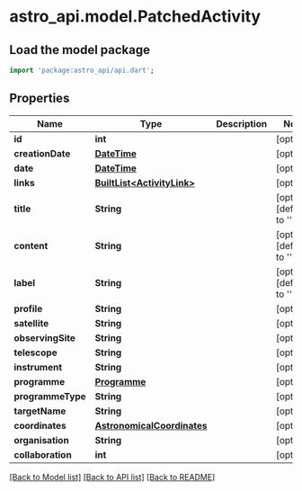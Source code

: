 # astro_api.model.PatchedActivity

## Load the model package
```dart
import 'package:astro_api/api.dart';
```

## Properties
Name | Type | Description | Notes
------------ | ------------- | ------------- | -------------
**id** | **int** |  | [optional] 
**creationDate** | [**DateTime**](DateTime.md) |  | [optional] 
**date** | [**DateTime**](DateTime.md) |  | [optional] 
**links** | [**BuiltList&lt;ActivityLink&gt;**](ActivityLink.md) |  | [optional] 
**title** | **String** |  | [optional] [default to '']
**content** | **String** |  | [optional] [default to '']
**label** | **String** |  | [optional] [default to '']
**profile** | **String** |  | [optional] 
**satellite** | **String** |  | [optional] 
**observingSite** | **String** |  | [optional] 
**telescope** | **String** |  | [optional] 
**instrument** | **String** |  | [optional] 
**programme** | [**Programme**](Programme.md) |  | [optional] 
**programmeType** | **String** |  | [optional] 
**targetName** | **String** |  | [optional] 
**coordinates** | [**AstronomicalCoordinates**](AstronomicalCoordinates.md) |  | [optional] 
**organisation** | **String** |  | [optional] 
**collaboration** | **int** |  | [optional] 

[[Back to Model list]](../README.md#documentation-for-models) [[Back to API list]](../README.md#documentation-for-api-endpoints) [[Back to README]](../README.md)


